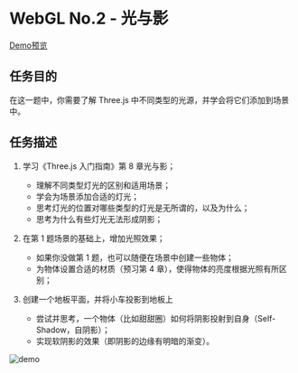 # WebGL No.2 - 光与影

[Demo预览](http://pwcong.me/IFE2017-EXAMS/src/ECharts&WebVR/WebGL-02/)

## 任务目的

在这一题中，你需要了解 Three.js 中不同类型的光源，并学会将它们添加到场景中。

## 任务描述

1. 学习《Three.js 入门指南》第 8 章光与影；
    * 理解不同类型灯光的区别和适用场景；
    * 学会为场景添加合适的灯光；
    * 思考灯光的位置对哪些类型的灯光是无所谓的，以及为什么；
    * 思考为什么有些灯光无法形成阴影；

2. 在第 1 题场景的基础上，增加光照效果；
    * 如果你没做第 1 题，也可以随便在场景中创建一些物体；
    * 为物体设置合适的材质（预习第 4 章），使得物体的亮度根据光照有所区别；

3. 创建一个地板平面，并将小车投影到地板上
    * 尝试并思考，一个物体（比如甜甜圈）如何将阴影投射到自身（Self-Shadow，自阴影）；
    * 实现软阴影的效果（即阴影的边缘有明暗的渐变）。

![demo](https://ooo.0o0.ooo/2017/03/19/58ce7506af7f8.png)
